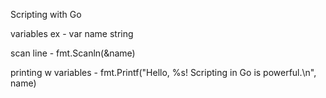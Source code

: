 Scripting with Go

variables ex - var name string

scan line - fmt.Scanln(&name)

printing w variables - fmt.Printf("Hello, %s! Scripting in Go is powerful.\n", name)
